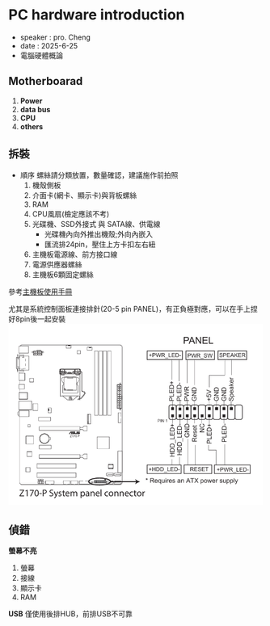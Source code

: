 # PC hardware introduction
+ speaker : pro. Cheng
+ date : 2025-6-25
+ 電腦硬體概論

## Motherboarad
1. **Power**
2. **data bus**
3. **CPU**
4. **others**

## 拆裝
* 順序  螺絲請分類放置，數量確認，建議施作前拍照
    1. 機殼側板
    2.  介面卡(網卡、顯示卡)與背板螺絲
    3. RAM
    4. CPU風扇(檢定應該不考)
    5. 光碟機、SSD外接式 與 SATA線、供電線 
        * 光碟機內向外推出機殼;外向內嵌入
        * 匯流排24pin，壓住上方卡扣左右紐
    6. 主機板電源線、前方接口線
    7. 電源供應器螺絲
    8. 主機板6顆固定螺絲

參考[主機板使用手冊](https://dlcdnets.asus.com/pub/ASUS/mb/LGA1151/Z170-P/T10765_Z170-P_Guide_WEB.pdf?model=z170-p)

尤其是系統控制面板連接排針(20-5 pin PANEL)，有正負極對應，可以在手上捏好8pin後一起安裝
![PANEL](PANEL.png)




## 偵錯
**螢幕不亮**
1. 螢幕
2. 接線
3. 顯示卡
4. RAM

**USB**
僅使用後排HUB，前排USB不可靠

